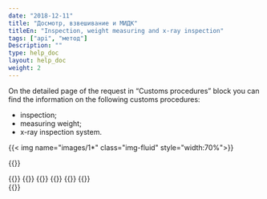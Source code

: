 ```yaml
---
date: "2018-12-11"
title: "Досмотр, взвешивание и МИДК"
titleEn: "Inspection, weight measuring and x-ray inspection"
tags: ["api", "метод"]
Description: ""
type: help_doc
layout: help_doc
weight: 2
---
```


On the detailed page of the request in “Customs procedures” block you can find the information on the following customs procedures:

* inspection;
* measuring weight;
* x-ray inspection system.


{{< img name="images/1*" class="img-fluid" style="width:70%">}}

{{<isHelpful>}}


{{<seeAlso>}}
    {{<seeAlsoItem link="/tracking/where_container/" target="_blank" text="Where is my container?">}}
    {{<seeAlsoItem link="/tracking/customs_documents/" text="Customs documents">}}
    {{<seeAlsoItem link="/tracking/custom_declaration/" target="_blank" text="Customs declaration">}}
    {{<seeAlsoItem link="/tracking/invoices-and-acts/" text="Invoices, certificates and B/Ls ">}}
    {{<seeAlsoItem link="/tracking/railway_bills/" text="Railway B/Ls">}}    
{{</seeAlso>}}
